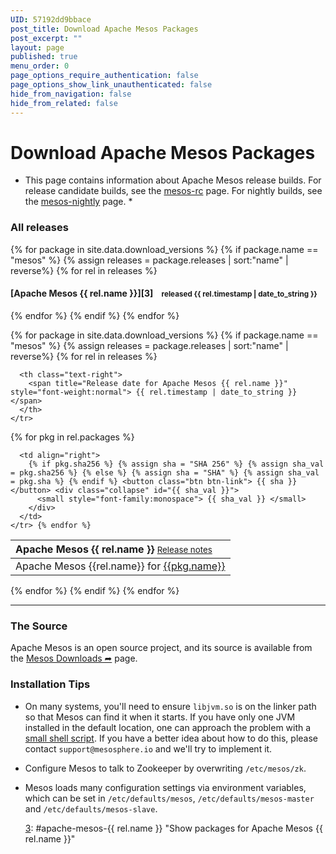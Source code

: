 ```yaml
---
UID: 57192dd9bbace
post_title: Download Apache Mesos Packages
post_excerpt: ""
layout: page
published: true
menu_order: 0
page_options_require_authentication: false
page_options_show_link_unauthenticated: false
hide_from_navigation: false
hide_from_related: false
---
```

<div class="page-header">
  <h1>
    Download Apache Mesos Packages
  </h1>
</div>

*   This page contains information about Apache Mesos release builds. For release candidate builds, see the [mesos-rc][1] page. For nightly builds, see the [mesos-nightly][2] page. *

### All releases

{% for package in site.data.download_versions %} {% if package.name == "mesos" %} {% assign releases = package.releases | sort:"name" | reverse%} {% for rel in releases %}

#### \[Apache Mesos {{ rel.name }}\]\[3\]    <small>released {{ rel.timestamp | date_to_string }} </small>

{% endfor %} {% endif %} {% endfor %}

{% for package in site.data.download_versions %} {% if package.name == "mesos" %} {% assign releases = package.releases | sort:"name" | reverse%} {% for rel in releases %}

<div id="apache-mesos-{{ rel.release_group }}">
</div>

<table class="table table-striped" id="apache-mesos-{{ rel.name }}">
  <thead>
    <tr>
      <th valign="bottom" align="left">
        <span class="h4">Apache Mesos {{ rel.name }}</span> <small style="font-weight:normal"> <a href="{{ rel.announcement }}" title="Release notes for Apache Mesos {{ rel.name }}">Release notes</a> </small>
      </th>
      
      <th class="text-right">
        <span title="Release date for Apache Mesos {{ rel.name }}" style="font-weight:normal"> {{ rel.timestamp | date_to_string }} </span>
      </th>
    </tr>
  </thead>
  
  <tbody>
    {% for pkg in rel.packages %} <tr>
      <td style="vertical-align:middle">
        Apache Mesos {{rel.name}} for <a href="http://repos.mesosphere.com/{{ pkg.path }}" title="Apache Mesos {{rel.name}} for {{pkg.name}}">{{pkg.name}}</a>
      </td>
      
      <td align="right">
        {% if pkg.sha256 %} {% assign sha = "SHA 256" %} {% assign sha_val = pkg.sha256 %} {% else %} {% assign sha = "SHA" %} {% assign sha_val = pkg.sha %} {% endif %} <button class="btn btn-link"> {{ sha }} </button> <div class="collapse" id="{{ sha_val }}">
          <small style="font-family:monospace"> {{ sha_val }} </small>
        </div>
      </td>
    </tr> {% endfor %}
  </tbody>
</table>

{% endfor %} {% endif %} {% endfor %}

* * *

### The Source

Apache Mesos is an open source project, and its source is available from the [Mesos Downloads ➦][3] page.

### Installation Tips

*   On many systems, you'll need to ensure `libjvm.so` is on the linker path so that Mesos can find it when it starts. If you have only one JVM installed in the default location, one can approach the problem with a [small shell script][4]. If you have a better idea about how to do this, please contact `support@mesosphere.io` and we'll try to implement it.

*   Configure Mesos to talk to Zookeeper by overwriting `/etc/mesos/zk`.

*   Mesos loads many configuration settings via environment variables, which can be set in `/etc/defaults/mesos`, `/etc/defaults/mesos-master` and `/etc/defaults/mesos-slave`.
    
    [3]: #apache-mesos-{{ rel.name }} "Show packages for Apache Mesos {{ rel.name }}"

 [1]: /downloads/mesos-rc/
 [2]: /downloads/mesos-nightly/
 [3]: https://mesos.apache.org/downloads/
 [4]: https://gist.github.com/solidsnack/7569266